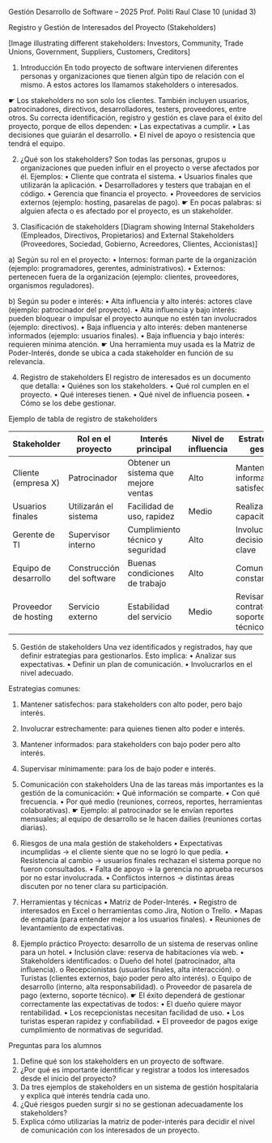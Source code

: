 Gestión Desarrollo de Software – 2025
Prof. Politi Raul
Clase 10 (unidad 3)

Registro y Gestión de Interesados del Proyecto (Stakeholders)

[Image illustrating different stakeholders: Investors, Community, Trade Unions, Government, Suppliers, Customers, Creditors]

1. Introducción
En todo proyecto de software intervienen diferentes personas y organizaciones que tienen algún tipo de relación con el mismo. A estos actores los llamamos stakeholders o interesados.

☛ Los stakeholders no son solo los clientes. También incluyen usuarios, patrocinadores, directivos, desarrolladores, testers, proveedores, entre otros.
Su correcta identificación, registro y gestión es clave para el éxito del proyecto, porque de ellos dependen:
• Las expectativas a cumplir.
• Las decisiones que guiarán el desarrollo.
• El nivel de apoyo o resistencia que tendrá el equipo.

2. ¿Qué son los stakeholders?
Son todas las personas, grupos u organizaciones que pueden influir en el proyecto o verse afectados por él.
Ejemplos:
• Cliente que contrata el sistema.
• Usuarios finales que utilizarán la aplicación.
• Desarrolladores y testers que trabajan en el código.
• Gerencia que financia el proyecto.
• Proveedores de servicios externos (ejemplo: hosting, pasarelas de pago).
☛ En pocas palabras: si alguien afecta o es afectado por el proyecto, es un stakeholder.

3. Clasificación de stakeholders
[Diagram showing Internal Stakeholders (Empleados, Directivos, Propietarios) and External Stakeholders (Proveedores, Sociedad, Gobierno, Acreedores, Clientes, Accionistas)]

a) Según su rol en el proyecto:
• Internos: forman parte de la organización (ejemplo: programadores, gerentes, administrativos).
• Externos: pertenecen fuera de la organización (ejemplo: clientes, proveedores, organismos reguladores).

b) Según su poder e interés:
• Alta influencia y alto interés: actores clave (ejemplo: patrocinador del proyecto).
• Alta influencia y bajo interés: pueden bloquear o impulsar el proyecto aunque no estén tan involucrados (ejemplo: directivos).
• Baja influencia y alto interés: deben mantenerse informados (ejemplo: usuarios finales).
• Baja influencia y bajo interés: requieren mínima atención.
☛ Una herramienta muy usada es la Matriz de Poder-Interés, donde se ubica a cada stakeholder en función de su relevancia.

4. Registro de stakeholders
El registro de interesados es un documento que detalla:
• Quiénes son los stakeholders.
• Qué rol cumplen en el proyecto.
• Qué intereses tienen.
• Qué nivel de influencia poseen.
• Cómo se los debe gestionar.

Ejemplo de tabla de registro de stakeholders

| Stakeholder | Rol en el proyecto | Interés principal | Nivel de influencia | Estrategia de gestión |
|---|---|---|---|---|
| Cliente (empresa X) | Patrocinador | Obtener un sistema que mejore ventas | Alto | Mantener informado y satisfecho |
| Usuarios finales | Utilizarán el sistema | Facilidad de uso, rapidez | Medio | Realizar capacitaciones |
| Gerente de TI | Supervisor interno | Cumplimiento técnico y seguridad | Alto | Involucrar en decisiones clave |
| Equipo de desarrollo | Construcción del software | Buenas condiciones de trabajo | Alto | Comunicación constante |
| Proveedor de hosting | Servicio externo | Estabilidad del servicio | Medio | Revisar contrato y soporte técnico |

5. Gestión de stakeholders
Una vez identificados y registrados, hay que definir estrategias para gestionarlos.
Esto implica:
• Analizar sus expectativas.
• Definir un plan de comunicación.
• Involucrarlos en el nivel adecuado.

Estrategias comunes:
1. Mantener satisfechos: para stakeholders con alto poder, pero bajo interés.
2. Involucrar estrechamente: para quienes tienen alto poder e interés.
3. Mantener informados: para stakeholders con bajo poder pero alto interés.
4. Supervisar mínimamente: para los de bajo poder e interés.

6. Comunicación con stakeholders
Una de las tareas más importantes es la gestión de la comunicación:
• Qué información se comparte.
• Con qué frecuencia.
• Por qué medio (reuniones, correos, reportes, herramientas colaborativas).
☛ Ejemplo: al patrocinador se le envían reportes mensuales; al equipo de desarrollo se le hacen dailies (reuniones cortas diarias).

7. Riesgos de una mala gestión de stakeholders
• Expectativas incumplidas → el cliente siente que no se logró lo que pedía.
• Resistencia al cambio → usuarios finales rechazan el sistema porque no fueron consultados.
• Falta de apoyo → la gerencia no aprueba recursos por no estar involucrada.
• Conflictos internos → distintas áreas discuten por no tener clara su participación.

8. Herramientas y técnicas
• Matriz de Poder-Interés.
• Registro de interesados en Excel o herramientas como Jira, Notion o Trello.
• Mapas de empatía (para entender mejor a los usuarios finales).
• Reuniones de levantamiento de expectativas.

9. Ejemplo práctico
Proyecto: desarrollo de un sistema de reservas online para un hotel.
• Inclusión clave: reserva de habitaciones vía web.
• Stakeholders identificados:
    o Dueño del hotel (patrocinador, alta influencia).
    o Recepcionistas (usuarios finales, alta interacción).
    o Turistas (clientes externos, bajo poder pero alto interés).
    o Equipo de desarrollo (interno, alta responsabilidad).
    o Proveedor de pasarela de pago (externo, soporte técnico).
☛ El éxito dependerá de gestionar correctamente las expectativas de todos:
• El dueño quiere mayor rentabilidad.
• Los recepcionistas necesitan facilidad de uso.
• Los turistas esperan rapidez y confiabilidad.
• El proveedor de pagos exige cumplimiento de normativas de seguridad.

Preguntas para los alumnos
1. Define qué son los stakeholders en un proyecto de software.
2. ¿Por qué es importante identificar y registrar a todos los interesados desde el inicio del proyecto?
3. Da tres ejemplos de stakeholders en un sistema de gestión hospitalaria y explica qué interés tendría cada uno.
4. ¿Qué riesgos pueden surgir si no se gestionan adecuadamente los stakeholders?
5. Explica cómo utilizarías la matriz de poder-interés para decidir el nivel de comunicación con los interesados de un proyecto.
